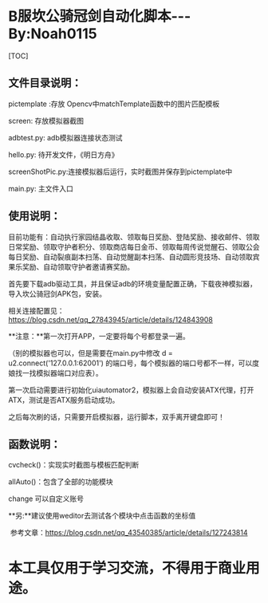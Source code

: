 # B服坎公骑冠剑自动化脚本---By:Noah0115

[TOC]

## 文件目录说明：

pictemplate :存放 Opencv中matchTemplate函数中的图片匹配模板

screen: 存放模拟器截图

adbtest.py: adb模拟器连接状态测试

hello.py: 待开发文件，《明日方舟》

screenShotPic.py:连接模拟器后运行，实时截图并保存到pictemplate中

main.py: 主文件入口

## 使用说明：

目前功能有：自动执行家园结晶收取、领取每日奖励、登陆奖励、接收邮件、领取日常奖励、领取守护者积分、领取商店每日金币、领取每周传说觉醒石、领取公会每日奖励、自动裂痕副本扫荡、自动觉醒副本扫荡、自动圆形竞技场、自动领取宾果乐奖励、自动领取守护者邀请赛奖励。

首先要下载adb驱动工具，并且保证adb的环境变量配置正确，下载夜神模拟器，导入坎公骑冠剑APK包，安装。

相关连接配置见：https://blog.csdn.net/qq_27843945/article/details/124843908

**注意：**第一次打开APP，一定要将每个号都登录一遍。

（别的模拟器也可以，但是需要在main.py中修改 d = u2.connect('127.0.0.1:62001') 的端口号，每个模拟器的端口号都不一样，可以度娘找一找模拟器端口对应表）。

第一次启动需要进行初始化uiautomator2，模拟器上会自动安装ATX代理，打开ATX，测试是否ATX服务启动成功。

之后每次刷的话，只需要开启模拟器，运行脚本，双手离开键盘即可！

## 函数说明：

cvcheck()：实现实时截图与模板匹配判断

allAuto()：包含了全部的功能模块

change	可以自定义账号

**另:**建议使用weditor去测试各个模块中点击函数的坐标值

​	参考文章：https://blog.csdn.net/qq_43540385/article/details/127243814

# 本工具仅用于学习交流，不得用于商业用途。
